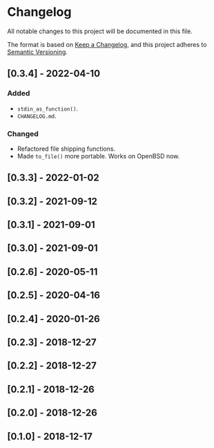 # Changelog
All notable changes to this project will be documented in this file.

The format is based on [Keep a Changelog](https://keepachangelog.com/en/1.0.0/),
and this project adheres to [Semantic Versioning](https://semver.org/spec/v2.0.0.html).

## [0.3.4] - 2022-04-10
### Added
- `stdin_as_function()`.
- `CHANGELOG.md`.

### Changed
- Refactored file shipping functions.
- Made `to_file()` more portable. Works on OpenBSD now.


## [0.3.3] - 2022-01-02


## [0.3.2] - 2021-09-12


## [0.3.1] - 2021-09-01


## [0.3.0] - 2021-09-01


## [0.2.6] - 2020-05-11


## [0.2.5] - 2020-04-16


## [0.2.4] - 2020-01-26


## [0.2.3] - 2018-12-27


## [0.2.2] - 2018-12-27


## [0.2.1] - 2018-12-26


## [0.2.0] - 2018-12-26


## [0.1.0] - 2018-12-17

